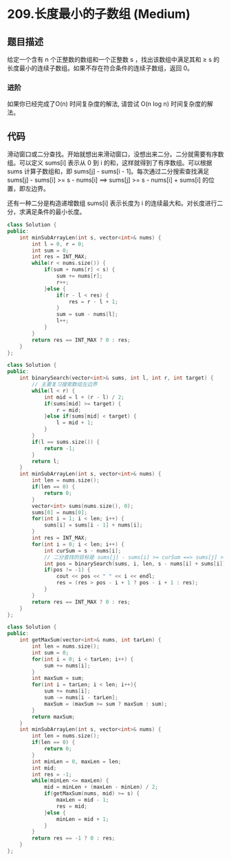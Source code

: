 # 209.长度最小的子数组 (Medium)

## 题目描述

给定一个含有 n 个正整数的数组和一个正整数 s ，找出该数组中满足其和 ≥ s 的长度最小的连续子数组。如果不存在符合条件的连续子数组，返回 0。

### 进阶

如果你已经完成了O(n) 时间复杂度的解法, 请尝试 O(n log n) 时间复杂度的解法。

## 代码

滑动窗口或二分查找。开始就想出来滑动窗口，没想出来二分。二分就需要有序数组。可以定义 sums[i] 表示从 0 到 i 的和，这样就得到了有序数组。可以根据 sums 计算子数组和，即 sums[j] - sums[i - 1]。每次通过二分搜索查找满足 sums[j] - sums[i] >= s - nums[i] ==> sums[j] >= s - nums[i] + sums[i] 的位置，即左边界。

还有一种二分是构造递增数组 sums[i] 表示长度为 i 的连续最大和。对长度进行二分，求满足条件的最小长度。

```c++ tab="滑动窗口"
class Solution {
public:
    int minSubArrayLen(int s, vector<int>& nums) {
        int l = 0, r = 0;
        int sum = 0;
        int res = INT_MAX;
        while(r < nums.size()) {
            if(sum + nums[r] < s) {
                sum += nums[r];
                r++;
            }else {
                if(r - l < res) {
                    res = r - l + 1;
                }
                sum = sum - nums[l];
                l++;
            }
        }
        return res == INT_MAX ? 0 : res;
    }
};
```

```c++ tab="二分查找 前缀和"
class Solution {
public:
    int binarySearch(vector<int>& sums, int l, int r, int target) {
        // 主要复习搜索数组左边界
        while(l < r) {
            int mid = l + (r - l) / 2;
            if(sums[mid] >= target) {
                r = mid;
            }else if(sums[mid] < target) {
                l = mid + 1;
            }
        }
        if(l == sums.size()) {
            return -1;
        }
        return l;
    }
    int minSubArrayLen(int s, vector<int>& nums) {
        int len = nums.size();
        if(len == 0) {
            return 0;
        }
        vector<int> sums(nums.size(), 0);
        sums[0] = nums[0];
        for(int i = 1; i < len; i++) {
            sums[i] = sums[i - 1] + nums[i];
        }
        int res = INT_MAX;
        for(int i = 0; i < len; i++) {
            int curSum = s - nums[i];
            // 二分查找的目标是 sums[j] - sums[i] >= curSum ==> sums[j] >= sums[i] + curSum
            int pos = binarySearch(sums, i, len, s - nums[i] + sums[i]);
            if(pos != -1) {
                cout << pos << " " << i << endl;
                res = (res > pos - i + 1 ? pos - i + 1 : res);
            }
        }
        return res == INT_MAX ? 0 : res;
    }
};
```

```c++ tab="对长度二分"
class Solution {
public:
    int getMaxSum(vector<int>& nums, int tarLen) {
        int len = nums.size();
        int sum = 0;
        for(int i = 0; i < tarLen; i++) {
            sum += nums[i];
        }
        int maxSum = sum;
        for(int i = tarLen; i < len; i++){
            sum += nums[i];
            sum -= nums[i - tarLen];
            maxSum = (maxSum >= sum ? maxSum : sum);
        }
        return maxSum;
    }
    int minSubArrayLen(int s, vector<int>& nums) {
        int len = nums.size();
        if(len == 0) {
            return 0;
        }
        int minLen = 0, maxLen = len;
        int mid;
        int res = -1;
        while(minLen <= maxLen) {
            mid = minLen + (maxLen - minLen) / 2;
            if(getMaxSum(nums, mid) >= s) {
                maxLen = mid - 1;
                res = mid;
            }else {
                minLen = mid + 1;
            }
        }
        return res == -1 ? 0 : res;
    }
};
```